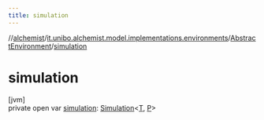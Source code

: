 ```yaml
---
title: simulation
---
```

//[alchemist](../../../index.html)/[it.unibo.alchemist.model.implementations.environments](../index.html)/[AbstractEnvironment](index.html)/[simulation](simulation.html)



# simulation



[jvm]\
private open var [simulation](simulation.html): [Simulation](../../it.unibo.alchemist.core.interfaces/-simulation/index.html)<[T](../../it.unibo.alchemist.model.implementations.layers/-step-layer/index.html), [P](../../it.unibo.alchemist.model.implementations.layers/-step-layer/index.html)>




